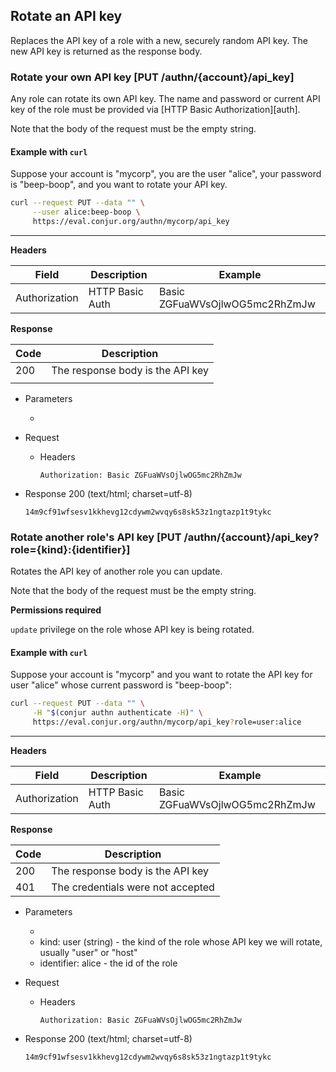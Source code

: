 ## Rotate an API key

Replaces the API key of a role with a new, securely random API key. The new API
key is returned as the response body.

### Rotate your own API key [PUT /authn/{account}/api_key]

Any role can rotate its own API key. The name and password or current API
key of the role must be provided via [HTTP Basic Authorization][auth].

<!-- include(partials/basic_auth.md) -->

Note that the body of the request must be the empty string.

#### Example with `curl`

Suppose your account is "mycorp", you are the user "alice", your password is
"beep-boop", and you want to rotate your API key.

```bash
curl --request PUT --data "" \
     --user alice:beep-boop \
     https://eval.conjur.org/authn/mycorp/api_key
```

---

**Headers**

|Field        |Description    |Example                       |
|-------------|---------------|------------------------------|
|Authorization|HTTP Basic Auth|Basic ZGFuaWVsOjlwOG5mc2RhZmJw|

**Response**

|Code|Description                                 |
|----|--------------------------------------------|
|200 |The response body is the API key            |
|<!-- include(partials/http_401.md) -->|

+ Parameters
  + <!-- include(partials/account_param.md) -->

+ Request
    + Headers

        ```
        Authorization: Basic ZGFuaWVsOjlwOG5mc2RhZmJw
        ```

+ Response 200 (text/html; charset=utf-8)

    ```
    14m9cf91wfsesv1kkhevg12cdywm2wvqy6s8sk53z1ngtazp1t9tykc
    ```

### Rotate another role's API key [PUT /authn/{account}/api_key?role={kind}:{identifier}]

Rotates the API key of another role you can update.

Note that the body of the request must be the empty string.

<!-- include(partials/role_kinds.md) -->

**Permissions required**

`update` privilege on the role whose API key is being rotated.

#### Example with `curl`

Suppose your account is "mycorp" and you want to rotate the API key for user
"alice" whose current password is "beep-boop":

```bash
curl --request PUT --data "" \
     -H "$(conjur authn authenticate -H)" \
     https://eval.conjur.org/authn/mycorp/api_key?role=user:alice
```

---

**Headers**

|Field        |Description    |Example                       |
|-------------|---------------|------------------------------|
|Authorization|HTTP Basic Auth|Basic ZGFuaWVsOjlwOG5mc2RhZmJw|

**Response**

|Code|Description                                 |
|----|--------------------------------------------|
|200 |The response body is the API key            |
|401 | The credentials were not accepted          |

+ Parameters
  + <!-- include(partials/account_param.md) -->
  + kind: user (string) - the kind of the role whose API key we will rotate,
    usually "user" or "host"
  + identifier: alice - the id of the role

+ Request
    + Headers

        ```
        Authorization: Basic ZGFuaWVsOjlwOG5mc2RhZmJw
        ```

+ Response 200 (text/html; charset=utf-8)

    ```
    14m9cf91wfsesv1kkhevg12cdywm2wvqy6s8sk53z1ngtazp1t9tykc
    ```
